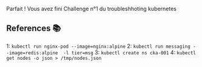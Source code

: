 Parfait ! Vous avez fini Challenge n°1 du troubleshhoting kubernetes


## References 📚


1: `kubectl run nginx-pod --image=nginx:alpine`
2: `kubectl run messaging --image=redis:alpine  -l tier=msg`
3: `kubectl create ns cka-001` 
4: `kubectl get nodes -o json > /tmp/nodes.json`
